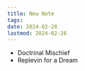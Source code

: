 ```yaml
---
title: New Note
tags: 
date: 2024-02-28
lastmod: 2024-02-28
---
```

- Doctrinal Mischief
- Replevin for a Dream